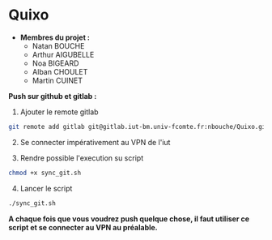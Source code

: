 # Quixo

- **Membres du projet :**
    - Natan BOUCHE
    - Arthur AIGUBELLE
    - Noa BIGEARD
    - Alban CHOULET
    - Martin CUINET


**Push sur github et gitlab :**

1. Ajouter le remote gitlab

``` bash
git remote add gitlab git@gitlab.iut-bm.univ-fcomte.fr:nbouche/Quixo.git
```
2. Se connecter impérativement au VPN de l'iut

3. Rendre possible l'execution su script
``` bash
chmod +x sync_git.sh
```
4. Lancer le script
``` bash
./sync_git.sh
```
**A chaque fois que vous voudrez push quelque chose, il faut utiliser ce script et se connecter au VPN au préalable.**


